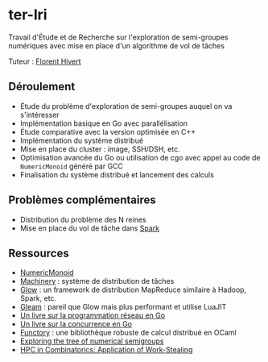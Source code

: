 # ter-lri

Travail d'Étude et de Recherche sur l'exploration de semi-groupes numériques avec mise en place d'un algorithme de vol de tâches

Tuteur : [Florent Hivert](https://www.lri.fr/~hivert/)

## Déroulement

* Étude du problème d'exploration de semi-groupes auquel on va s'intéresser
* Implémentation basique en Go avec parallélisation
* Étude comparative avec la version optimisée en C++
* Implémentation du système distribué
* Mise en place du cluster : image, SSH/DSH, etc.
* Optimisation avancée du Go ou utilisation de cgo avec appel au code de `NumericMonoid` généré par GCC
* Finalisation du système distribué et lancement des calculs

## Problèmes complémentaires

* Distribution du problème des N reines
* Mise en place du vol de tâche dans [Spark](http://spark.apache.org/)

## Ressources

* [NumericMonoid](https://github.com/hivert/NumericMonoid)
* [Machinery](https://github.com/RichardKnop/machinery) : système de distribution de tâches
* [Glow](https://github.com/chrislusf/glow) : un framework de distribution MapReduce similaire à Hadoop, Spark, etc.
* [Gleam](https://github.com/chrislusf/gleam) : pareil que Glow mais plus performant et utilise LuaJIT
* [Un livre sur la programmation réseau en Go](https://www.gitbook.com/book/jannewmarch/network-programming-with-go-golang-/details)
* [Un livre sur la concurrence en Go](http://shop.oreilly.com/product/9781783983483.do)
* [Functory](http://functory.lri.fr/About.html) : une bibliothèque robuste de calcul distribué en OCaml
* [Exploring the tree of numerical semigroups](https://hal.archives-ouvertes.fr/hal-00823339/document)
* [HPC in Combinatorics: Application of Work-Stealing](https://github.com/OpenDreamKit/OpenDreamKit/raw/master/WP5/T5.6/HPC-Combi.pdf)
